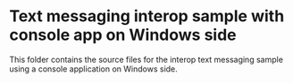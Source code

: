 # Text messaging interop sample with console app on Windows side

This folder contains the source files for the interop text messaging sample using a console application on Windows side.